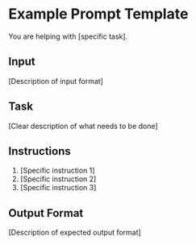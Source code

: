 # Example Prompt Template

You are helping with [specific task].

## Input
[Description of input format]

## Task
[Clear description of what needs to be done]

## Instructions
1. [Specific instruction 1]
2. [Specific instruction 2]
3. [Specific instruction 3]

## Output Format
[Description of expected output format]
